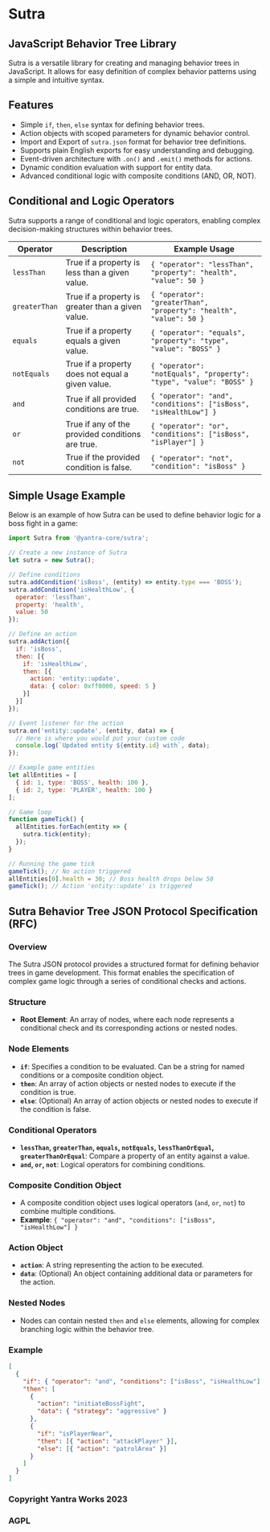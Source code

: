 # Sutra

## JavaScript Behavior Tree Library

Sutra is a versatile library for creating and managing behavior trees in JavaScript. It allows for easy definition of complex behavior patterns using a simple and intuitive syntax.

## Features

- Simple `if`, `then`, `else` syntax for defining behavior trees.
- Action objects with scoped parameters for dynamic behavior control.
- Import and Export of `sutra.json` format for behavior tree definitions.
- Supports plain English exports for easy understanding and debugging.
- Event-driven architecture with `.on()` and `.emit()` methods for actions.
- Dynamic condition evaluation with support for entity data.
- Advanced conditional logic with composite conditions (AND, OR, NOT).

## Conditional and Logic Operators

Sutra supports a range of conditional and logic operators, enabling complex decision-making structures within behavior trees.

| Operator     | Description                                      | Example Usage                                      |
|--------------|--------------------------------------------------|----------------------------------------------------|
| `lessThan`   | True if a property is less than a given value.   | `{ "operator": "lessThan", "property": "health", "value": 50 }` |
| `greaterThan`| True if a property is greater than a given value.| `{ "operator": "greaterThan", "property": "health", "value": 50 }` |
| `equals`     | True if a property equals a given value.         | `{ "operator": "equals", "property": "type", "value": "BOSS" }` |
| `notEquals`  | True if a property does not equal a given value. | `{ "operator": "notEquals", "property": "type", "value": "BOSS" }` |
| `and`        | True if all provided conditions are true.        | `{ "operator": "and", "conditions": ["isBoss", "isHealthLow"] }` |
| `or`         | True if any of the provided conditions are true. | `{ "operator": "or", "conditions": ["isBoss", "isPlayer"] }` |
| `not`        | True if the provided condition is false.         | `{ "operator": "not", "condition": "isBoss" }` |


## Simple Usage Example

Below is an example of how Sutra can be used to define behavior logic for a boss fight in a game:

```javascript
import Sutra from '@yantra-core/sutra';

// Create a new instance of Sutra
let sutra = new Sutra();

// Define conditions
sutra.addCondition('isBoss', (entity) => entity.type === 'BOSS');
sutra.addCondition('isHealthLow', {
  operator: 'lessThan',
  property: 'health',
  value: 50
});

// Define an action
sutra.addAction({
  if: 'isBoss',
  then: [{
    if: 'isHealthLow',
    then: [{ 
      action: 'entity::update', 
      data: { color: 0xff0000, speed: 5 }
    }]
  }]
});

// Event listener for the action
sutra.on('entity::update', (entity, data) => {
  // Here is where you would put your custom code
  console.log(`Updated entity ${entity.id} with`, data);
});

// Example game entities
let allEntities = [
  { id: 1, type: 'BOSS', health: 100 },
  { id: 2, type: 'PLAYER', health: 100 }
];

// Game loop
function gameTick() {
  allEntities.forEach(entity => {
    sutra.tick(entity);
  });
}

// Running the game tick
gameTick(); // No action triggered
allEntities[0].health = 30; // Boss health drops below 50
gameTick(); // Action 'entity::update' is triggered
```


## Sutra Behavior Tree JSON Protocol Specification (RFC)

### Overview
The Sutra JSON protocol provides a structured format for defining behavior trees in game development. This format enables the specification of complex game logic through a series of conditional checks and actions.

### Structure

- **Root Element**: An array of nodes, where each node represents a conditional check and its corresponding actions or nested nodes.

### Node Elements

- **`if`**: Specifies a condition to be evaluated. Can be a string for named conditions or a composite condition object.
- **`then`**: An array of action objects or nested nodes to execute if the condition is true.
- **`else`**: (Optional) An array of action objects or nested nodes to execute if the condition is false.

### Conditional Operators

- **`lessThan`, `greaterThan`, `equals`, `notEquals`, `lessThanOrEqual`, `greaterThanOrEqual`**: Compare a property of an entity against a value.
- **`and`, `or`, `not`**: Logical operators for combining conditions.

### Composite Condition Object

- A composite condition object uses logical operators (`and`, `or`, `not`) to combine multiple conditions.
- **Example**: `{ "operator": "and", "conditions": ["isBoss", "isHealthLow"] }`

### Action Object

- **`action`**: A string representing the action to be executed.
- **`data`**: (Optional) An object containing additional data or parameters for the action.

### Nested Nodes

- Nodes can contain nested `then` and `else` elements, allowing for complex branching logic within the behavior tree.

### Example

```json
[
  {
    "if": { "operator": "and", "conditions": ["isBoss", "isHealthLow"] },
    "then": [
      {
        "action": "initiateBossFight",
        "data": { "strategy": "aggressive" }
      },
      {
        "if": "isPlayerNear",
        "then": [{ "action": "attackPlayer" }],
        "else": [{ "action": "patrolArea" }]
      }
    ]
  }
]
```

### Copyright Yantra Works 2023
### AGPL